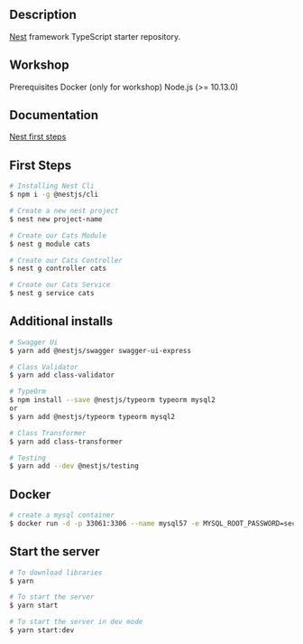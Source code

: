 ## Description

[Nest](https://github.com/nestjs/nest) framework TypeScript starter repository.

## Workshop

Prerequisites
Docker (only for workshop)
Node.js (>= 10.13.0)

## Documentation

[Nest first steps](https://docs.nestjs.com/first-steps)

## First Steps

```bash
# Installing Nest Cli
$ npm i -g @nestjs/cli

# Create a new nest project
$ nest new project-name

# Create our Cats Module
$ nest g module cats

# Create our Cats Controller
$ nest g controller cats

# Create our Cats Service
$ nest g service cats
```

## Additional installs

```bash
# Swagger Ui
$ yarn add @nestjs/swagger swagger-ui-express

# Class Validator
$ yarn add class-validator

# TypeOrm
$ npm install --save @nestjs/typeorm typeorm mysql2
or
$ yarn add @nestjs/typeorm typeorm mysql2

# Class Transformer
$ yarn add class-transformer

# Testing
$ yarn add --dev @nestjs/testing

```

## Docker

```bash
# create a mysql container
$ docker run -d -p 33061:3306 --name mysql57 -e MYSQL_ROOT_PASSWORD=secret mysql:5.7 --character-set-server=utf8mb4 --collation-server=utf8mb4_unicode_ci
```


## Start the server

```bash
# To download libraries
$ yarn

# To start the server
$ yarn start

# To start the server in dev mode
$ yarn start:dev

```
